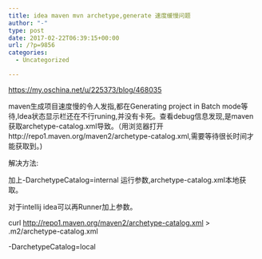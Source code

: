 ```yaml
---
title: idea maven mvn archetype,generate 速度缓慢问题
author: "-"
type: post
date: 2017-02-22T06:39:15+00:00
url: /?p=9856
categories:
  - Uncategorized

---
```

https://my.oschina.net/u/225373/blog/468035
  
maven生成项目速度慢的令人发指,都在Generating project in Batch mode等待,Idea状态显示栏还在不行runing,并没有卡死。查看debug信息发现,是maven获取archetype-catalog.xml导致。（用浏览器打开http://repo1.maven.org/maven2/archetype-catalog.xml,需要等待很长时间才能获取到。) 

解决方法: 
  
加上-DarchetypeCatalog=internal 运行参数,archetype-catalog.xml本地获取。

对于intellij idea可以再Runner加上参数。

curl http://repo1.maven.org/maven2/archetype-catalog.xml > .m2/archetype-catalog.xml
  
-DarchetypeCatalog=local